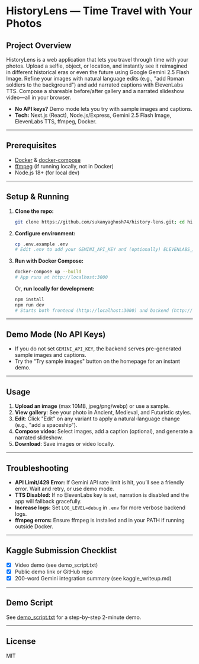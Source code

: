 # HistoryLens — Time Travel with Your Photos

## Project Overview
HistoryLens is a web application that lets you travel through time with your photos. Upload a selfie, object, or location, and instantly see it reimagined in different historical eras or even the future using Google Gemini 2.5 Flash Image. Refine your images with natural language edits (e.g., "add Roman soldiers to the background") and add narrated captions with ElevenLabs TTS. Compose a shareable before/after gallery and a narrated slideshow video—all in your browser.

- **No API keys?** Demo mode lets you try with sample images and captions.
- **Tech:** Next.js (React), Node.js/Express, Gemini 2.5 Flash Image, ElevenLabs TTS, ffmpeg, Docker.

---

## Prerequisites
- [Docker](https://www.docker.com/) & [docker-compose](https://docs.docker.com/compose/)
- [ffmpeg](https://ffmpeg.org/) (if running locally, not in Docker)
- Node.js 18+ (for local dev)

---

## Setup & Running

1. **Clone the repo:**
   ```sh
   git clone https://github.com/sukanyaghosh74/history-lens.git; cd historylens
   ```
2. **Configure environment:**
   ```sh
   cp .env.example .env
   # Edit .env to add your GEMINI_API_KEY and (optionally) ELEVENLABS_API_KEY
   ```
3. **Run with Docker Compose:**
   ```sh
   docker-compose up --build
   # App runs at http://localhost:3000
   ```
   Or, **run locally for development:**
   ```sh
   npm install
   npm run dev
   # Starts both frontend (http://localhost:3000) and backend (http://localhost:5000)
   ```

---

## Demo Mode (No API Keys)
- If you do not set `GEMINI_API_KEY`, the backend serves pre-generated sample images and captions.
- Try the "Try sample images" button on the homepage for an instant demo.

---

## Usage
1. **Upload an image** (max 10MB, jpeg/png/webp) or use a sample.
2. **View gallery**: See your photo in Ancient, Medieval, and Futuristic styles.
3. **Edit**: Click "Edit" on any variant to apply a natural-language change (e.g., "add a spaceship").
4. **Compose video**: Select images, add a caption (optional), and generate a narrated slideshow.
5. **Download**: Save images or video locally.

---

## Troubleshooting
- **API Limit/429 Error:** If Gemini API rate limit is hit, you’ll see a friendly error. Wait and retry, or use demo mode.
- **TTS Disabled:** If no ElevenLabs key is set, narration is disabled and the app will fallback gracefully.
- **Increase logs:** Set `LOG_LEVEL=debug` in `.env` for more verbose backend logs.
- **ffmpeg errors:** Ensure ffmpeg is installed and in your PATH if running outside Docker.

---

## Kaggle Submission Checklist
- [x] Video demo (see demo_script.txt)
- [x] Public demo link or GitHub repo
- [x] 200-word Gemini integration summary (see kaggle_writeup.md)

---

## Demo Script
See [demo_script.txt](./demo_script.txt) for a step-by-step 2-minute demo.

---

## License
MIT
